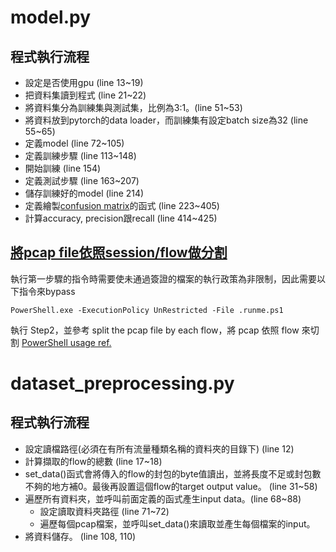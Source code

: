 # model.py
## 程式執行流程
* 設定是否使用gpu (line 13~19)
* 把資料集讀到程式 (line 21~22)
* 將資料集分為訓練集與測試集，比例為3:1。(line 51~53)
* 將資料放到pytorch的data loader，而訓練集有設定batch size為32 (line 55~65)
* 定義model (line 72~105)
* 定義訓練步驟 (line 113~148)
* 開始訓練 (line 154)
* 定義測試步驟 (line 163~207)
* 儲存訓練好的model (line 214)
* 定義繪製[confusion matrix](https://github.com/wcipriano/pretty-print-confusion-matrix)的函式 (line 223~405)
* 計算accuracy, precision跟recall (line 414~425)

## [將pcap file依照session/flow做分割](https://github.com/yungshenglu/USTC-TK2016)
執行第一步驟的指令時需要使未通過簽證的檔案的執行政策為非限制，因此需要以下指令來bypass
```
PowerShell.exe -ExecutionPolicy UnRestricted -File .runme.ps1
```
執行 Step2，並參考 split the pcap file by each flow，將 pcap 依照 flow 來切割
[PowerShell usage ref.](https://www.netspi.com/blog/technical/network-penetration-testing/15-ways-to-bypass-the-powershell-execution-policy/)
# dataset_preprocessing.py
## 程式執行流程
* 設定讀檔路徑(必須在有所有流量種類名稱的資料夾的目錄下) (line 12)
* 計算擷取的flow的總數 (line 17~18)
* set_data()函式會將傳入的flow的封包的byte值讀出，並將長度不足或封包數不夠的地方補0。最後再設置這個flow的target output value。 (line 31~58)
* 遍歷所有資料夾，並呼叫前面定義的函式產生input data。(line 68~88)
    * 設定讀取資料夾路徑 (line 71~72)
    * 遍歷每個pcap檔案，並呼叫set_data()來讀取並產生每個檔案的input。
* 將資料儲存。 (line 108, 110)
